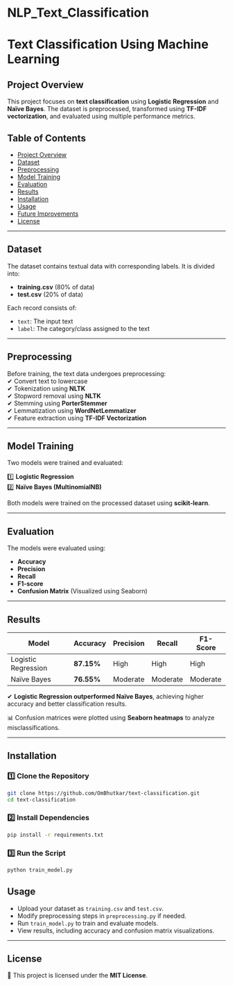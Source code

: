 # NLP_Text_Classification

# **Text Classification Using Machine Learning**  

## **Project Overview**  
This project focuses on **text classification** using **Logistic Regression** and **Naïve Bayes**. The dataset is preprocessed, transformed using **TF-IDF vectorization**, and evaluated using multiple performance metrics.  

## **Table of Contents**  
- [Project Overview](#project-overview)  
- [Dataset](#dataset)  
- [Preprocessing](#preprocessing)  
- [Model Training](#model-training)  
- [Evaluation](#evaluation)  
- [Results](#results)  
- [Installation](#installation)  
- [Usage](#usage)  
- [Future Improvements](#future-improvements)  
- [License](#license)  

---

## **Dataset**  
The dataset contains textual data with corresponding labels. It is divided into:  
- **training.csv** (80% of data)  
- **test.csv** (20% of data)  

Each record consists of:  
- `text`: The input text  
- `label`: The category/class assigned to the text  

---

## **Preprocessing**  
Before training, the text data undergoes preprocessing:  
✔ Convert text to lowercase  
✔ Tokenization using **NLTK**  
✔ Stopword removal using **NLTK**  
✔ Stemming using **PorterStemmer**  
✔ Lemmatization using **WordNetLemmatizer**  
✔ Feature extraction using **TF-IDF Vectorization**  

---

## **Model Training**  
Two models were trained and evaluated:  

1️⃣ **Logistic Regression**  
2️⃣ **Naïve Bayes (MultinomialNB)**  

Both models were trained on the processed dataset using **scikit-learn**.  

---

## **Evaluation**  
The models were evaluated using:  
- **Accuracy**  
- **Precision**  
- **Recall**  
- **F1-score**  
- **Confusion Matrix** (Visualized using Seaborn)  

---

## **Results**  

| Model               | Accuracy | Precision | Recall | F1-Score |
|---------------------|----------|------------|--------|----------|
| Logistic Regression | **87.15%**  | High       | High   | High     |
| Naïve Bayes        | **76.55%**  | Moderate   | Moderate | Moderate  |

✔ **Logistic Regression outperformed Naïve Bayes**, achieving higher accuracy and better classification results.  

📊 Confusion matrices were plotted using **Seaborn heatmaps** to analyze misclassifications.  

---

## **Installation**  

### **1️⃣ Clone the Repository**  
```bash
git clone https://github.com/OmBhutkar/text-classification.git
cd text-classification
```

### **2️⃣ Install Dependencies**  
```bash
pip install -r requirements.txt
```

### **3️⃣ Run the Script**  
```bash
python train_model.py
```

## **Usage**  
- Upload your dataset as `training.csv` and `test.csv`.  
- Modify preprocessing steps in `preprocessing.py` if needed.  
- Run `train_model.py` to train and evaluate models.  
- View results, including accuracy and confusion matrix visualizations.  

---

## **License**  
📜 This project is licensed under the **MIT License**.  
